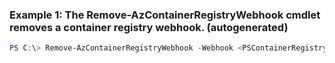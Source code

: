 ### Example 1: The Remove-AzContainerRegistryWebhook cmdlet removes a container registry webhook. (autogenerated)
```powershell
PS C:\> Remove-AzContainerRegistryWebhook -Webhook <PSContainerRegistryWebhook>
```

